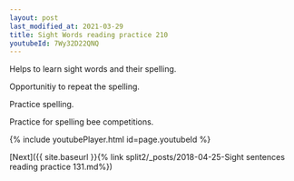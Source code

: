 ```yaml
---
layout: post
last_modified_at: 2021-03-29
title: Sight Words reading practice 210
youtubeId: 7Wy32D22QNQ
---
```

 
 
Helps to learn sight words and their spelling.

Opportunitiy to repeat the spelling. 

Practice spelling. 
 
Practice for spelling bee competitions. 
 
{% include youtubePlayer.html id=page.youtubeId %}
 
 

[Next]({{ site.baseurl }}{% link  split2/_posts/2018-04-25-Sight sentences reading practice 131.md%})
 
